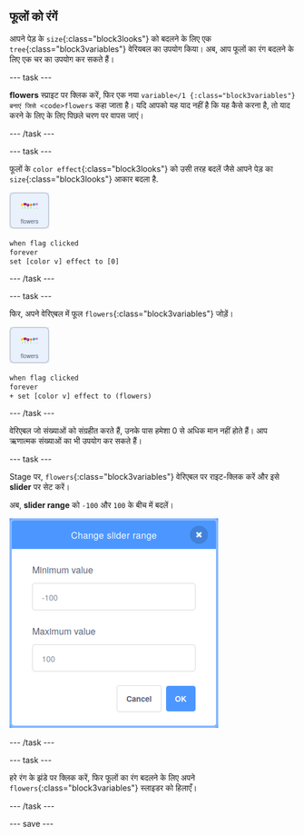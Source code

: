 ## फूलों को रंगें

आपने पेड़ के `size`{:class="block3looks"} को बदलने के लिए एक `tree`{:class="block3variables"} वेरियबल का उपयोग किया। अब, आप फूलों का रंग बदलने के लिए एक चर का उपयोग कर सकते हैं।

--- task ---

**flowers** स्प्राइट पर क्लिक करें, फिर एक नया `variable</1 {:class="block3variables"} बनाएं जिसे <code>flowers` कहा जाता है। यदि आपको यह याद नहीं है कि यह कैसे करना है, तो याद करने के लिए के लिए पिछले चरण पर वापस जाएं।

--- /task ---

--- task ---

फूलों के `color effect`{:class="block3looks"} को उसी तरह बदलें जैसे आपने पेड़ का `size`{:class="block3looks"} आकार बदला है.

![फूल स्प्राइट की छवि](images/flowers-sprite.png)

```blocks3
when flag clicked
forever
set [color v] effect to [0]
```

--- /task ---

--- task ---

फिर, अपने वेरिएबल में फूल `flowers`{:class="block3variables"} जोड़ें।

![फूल स्प्राइट की छवि](images/flowers-sprite.png)

```blocks3
when flag clicked
forever
+ set [color v] effect to (flowers)
```

--- /task ---

वेरिएबल जो संख्याओं को संग्रहीत करते हैं, उनके पास हमेशा 0 से अधिक मान नहीं होते हैं। आप ऋणात्मक संख्याओं का भी उपयोग कर सकते हैं।

--- task ---

Stage पर, `flowers`{:class="block3variables"} वेरिएबल पर राइट-क्लिक करें और इसे **slider** पर सेट करें।

अब, **slider range** को `-100` और `100` के बीच में बदलें।

![-100 को न्यूनतम की तरह और 100 को अधिकतम की तरह के साथ फूलों के वेरियबल की सीमा को समायोजित करने के लिए संवाद बॉक्स दिखाने वाली छवि](images/flowers-range.png)

--- /task ---

--- task ---

हरे रंग के झंडे पर क्लिक करें, फिर फूलों का रंग बदलने के लिए अपने `flowers`{:class="block3variables"} स्लाइडर को हिलाएँ।

--- /task ---

--- save ---



